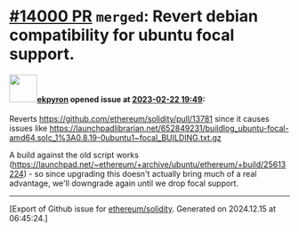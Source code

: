 # [\#14000 PR](https://github.com/ethereum/solidity/pull/14000) `merged`: Revert debian compatibility for ubuntu focal support.

#### <img src="https://avatars.githubusercontent.com/u/1347491?v=4" width="50">[ekpyron](https://github.com/ekpyron) opened issue at [2023-02-22 19:49](https://github.com/ethereum/solidity/pull/14000):

Reverts https://github.com/ethereum/solidity/pull/13781
since it causes issues like https://launchpadlibrarian.net/652849231/buildlog_ubuntu-focal-amd64.solc_1%3A0.8.19-0ubuntu1~focal_BUILDING.txt.gz

A build against the old script works (https://launchpad.net/~ethereum/+archive/ubuntu/ethereum/+build/25613224) - so since upgrading this doesn't actually bring much of a real advantage, we'll downgrade again until we drop focal support.




-------------------------------------------------------------------------------



[Export of Github issue for [ethereum/solidity](https://github.com/ethereum/solidity). Generated on 2024.12.15 at 06:45:24.]
